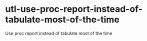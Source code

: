 # utl-use-proc-report-instead-of-tabulate-most-of-the-time
Use proc report instead of tabulate most of the time
